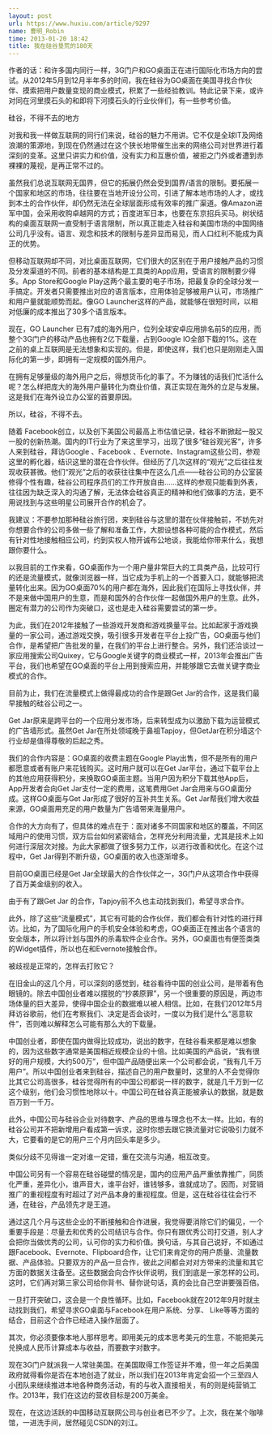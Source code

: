 ```yaml
---
layout: post
url: https://www.huxiu.com/article/9297
name: 曹明_Robin
time: 2013-01-20 18:42
title: 我在硅谷垦荒的180天
---
```

作者的话：和许多国内同行一样，3G门户和GO桌面正在进行国际化市场方向的尝试。从2012年5月到12月半年多的时间，我在硅谷为GO桌面在美国寻找合作伙伴、摸索把用户数量变现的商业模式，积累了一些经验教训。特此记录下来，或许对同在河里摸石头的和即将下河摸石头的行业伙伴们，有一些参考价值。

硅谷，不得不去的地方

对我和我一样做互联网的同行们来说，硅谷的魅力不用讲。它不仅是全球IT及网络浪潮的策源地，到现在仍然通过在这个狭长地带催生出来的网络公司对世界进行着深刻的变革。这里只讲实力和价值，没有实力和互惠价值，被拒之门外或者遭到赤裸裸的蔑视，是再正常不过的。

虽然我们总说互联网无国界，但它的拓展仍然会受到国界/语言的限制。要拓展一个国家和地区的市场，往往要在当地开设分公司，引进了解本地市场的人才，或找到本土的合作伙伴，却仍然无法在全球层面形成有效率的推广渠道。像Amazon进军中国，会采用收购卓越网的方式；百度进军日本，也要在东京招兵买马。树状结构的桌面互联网一直受制于语言限制，所以真正能走入硅谷和美国市场的中国网络公司几乎没有。语言、观念和技术的限制与差异显而易见，而人口红利不能成为真正的优势。

但移动互联网却不同，对比桌面互联网，它们很大的区别在于用户接触产品的习惯及分发渠道的不同。前者的基本结构是工具类的App应用，受语言的限制要少得多。App Store和Google Play这两个最主要的电子市场，把最复杂的全球分发一手搞定。开发者只需要推出对应的语言版本，应用体验足够被用户认可，市场推广和用户量就能顺势而起。像GO Launcher这样的产品，就能够在很短时间，以相对低廉的成本推出了30多个语言版本。

现在，GO Launcher 已有7成的海外用户，位列全球安卓应用排名前5的应用，而整个3G门户的移动产品也拥有2亿下载量，占到Google IO全部下载的1%。这在之前的桌上互联网是无法想象和实现的。但是，即使这样，我们也只是刚刚走入国际化的第一步，即拥有一定规模的国外用户。

在拥有足够量级的海外用户之后，得想货币化的事了。不为赚钱的话我们忙活什么呢？怎么样把庞大的海外用户量转化为商业价值，真正实现在海外的立足与发展。这是我们在海外设立办公室的首要原因。

所以，硅谷，不得不去。

随着 Facebook创立，以及创下美国公司最高上市估值记录，硅谷不断掀起一股又一股的创新热潮。国内的IT行业为了来这里学习，出现了很多“硅谷观光客”，许多人来到硅谷，拜访Google 、Facebook 、Evernote、Instagram这些公司，参观这里的孵化器，结识这里的潜在合作伙伴。但经历了几次这样的“观光”之后往往发现收获甚微。他们“观光”之后的收获往往集中在这么几点——硅谷公司的办公室装修得个性有趣，硅谷公司程序员们的工作开放自由……这样的参观只能看到外表，往往因为缺乏深入的沟通了解，无法体会硅谷真正的精神和他们做事的方法，更不用说找到与这些明星公司展开合作的机会了。

我建议：不要参加那种硅谷旅行团，来到硅谷与这里的潜在伙伴接触前，不妨先对你想要合作的公司多做一些了解和准备工作，大胆设想各种可能的合作模式，然后有针对性地接触相应公司，约到实权人物开诚布公地谈，我能给你带来什么，我想跟你要什么。

以我目前的工作来看，GO桌面作为一个用户量非常巨大的工具类产品，比较可行的还是流量模式，就像浏览器一样，当它成为手机上的一个首要入口，就能够把流量转化出来。因为GO桌面70%的用户都在海外，因此我们在国际上寻找伙伴，并不是来做中国用户的生意，而是和国外的合作伙伴一起做国外用户的生意。此外，圈定有潜力的公司作为突破口，这也是走入硅谷需要尝试的第一步。

为此，我们在2012年接触了一些游戏开发商和游戏换量平台。比如起家于游戏换量的一家公司，通过游戏交换，吸引很多开发者在平台上投广告，GO桌面与他们合作，是希望把广告批发的量，在我们的平台上进行整合。另外，我们还洽谈过一家应用搜索公司Quixey，它与Google关键字的商业模式一样，2013年会推出广告平台，我们也希望在GO桌面的平台上用到搜索应用，并能够跟它去做关键字商业模式的合作。

目前为止，我们在流量模式上做得最成功的合作是跟Get Jar的合作，这是我们最早接触的硅谷公司之一。

Get Jar原来是跨平台的一个应用分发市场，后来转型成为以激励下载为运营模式的广告墙形式。虽然Get Jar在所处领域晚于鼻祖Tapjoy，但GetJar在积分墙这个行业却是值得尊敬的后起之秀。

我们的合作内容是：GO桌面的收费主题在Google Play出售，但不是所有的用户都愿意或者有账户来花钱购买。这时用户就可以在Get Jar平台，通过下载平台上的其他应用获得积分，来换取GO桌面主题。当用户因为积分下载其他App后，App开发者会向Get Jar支付一定的费用，这笔费用Get Jar会用来与GO桌面分成。这样GO桌面与Get Jar形成了很好的互补共生关系。Get Jar帮我们增大收益来源，GO桌面用充足的用户数量为广告墙带来海量用户。

合作的大方向有了，但具体的难点在于：面对诸多不同国家和地区的覆盖，不同区域用户的使用习惯，双方后台如何紧密结合，怎样充分利用流量，尤其是技术上如何进行深层次对接。为此大家都做了很多努力工作，以进行改善和优化。在这个过程中，Get Jar得到不断升级，GO桌面的收入也逐渐增多。

目前GO桌面已经是Get Jar全球最大的合作伙伴之一，3G门户从这项合作中获得了百万美金级别的收入。

由于有了跟Get Jar 的合作，Tapjoy前不久也主动找到我们，希望寻求合作。

此外，除了这些“流量模式”，其它有可能的合作伙伴，我们都会有针对性的进行拜访。比如，为了国际化用户的手机安全体验和考虑，GO桌面正在推出各个语言的安全版本，所以将计划与国外的杀毒软件企业合作。另外，GO桌面也有便签类类的Widget插件，所以也在和Evernote接触合作。

被歧视是正常的，怎样去打败它？

在旧金山的这几个月，可以深刻的感觉到，硅谷看待中国的创业公司，是带着有色眼镜的。除去中国创业者难以摆脱的“抄袭原罪”，另一个很重要的原因是，两边市场体量的巨大差异，使得中国企业的数据难以被人相信。比如，在我们2012年5月拜访谷歌前，他们在考察我们、决定是否会谈时，一度以为我们是什么“恶意软件”，否则难以解释怎么可能有那么大的下载量。

中国创业者，即使在国内做得比较成功，说出的数字，在硅谷看来都是难以想象的，因为这些数字通常是美国相近规模企业的十倍。比如美国的产品说，“我有很好的用户规模，大约500万”，但中国产品随便出来一个公司都会说，“我有几千万用户”。所以中国创业者来到硅谷，描述自己的用户数量时，这里的人不会觉得你比其它公司高很多，硅谷觉得所有的中国公司都说一样的数字，就是几千万到一亿这个级别，他们会习惯性地除以十。中国公司在硅谷真正能被承认的数据，就是数百万到一千万。

此外，中国公司与硅谷企业对待数字、产品的思维与理念也不太一样。比如，有的硅谷公司并不把新增用户看成第一诉求，这时你想去跟它换流量对它说吸引力就不大，它要看的是它的用户三个月内回头率是多少。

类似分歧不见得谁一定对谁一定错，重在交流与沟通，相互改变。

中国公司另有一个容易在硅谷碰壁的情况是，国内的应用产品严重依靠推广，同质化严重，差异化小，谁声音大，谁平台好，谁钱够多，谁就成功了。因而，对营销推广的重视程度有时超过了对产品本身的重视程度。但是，这在硅谷往往会行不通，在硅谷，产品领先才是王道。

通过这几个月与这些企业的不断接触和合作进展，我觉得要消除它们的偏见，一个重要手段是：尽量去和优秀的公司结识与合作。你只有跟优秀公司打交道，别人才会把你当做优秀的公司，认可你的实力和价值。换句话，与其自己说好，不如通过跟Facebook、Evernote、Flipboard合作，让它们来肯定你的用户质量、流量数据、产品体验。只要双方的产品一旦合作，彼此之间都会对对方带来的流量和其它方面的数据关注备至。这些数据会向合作伙伴说明，我们到底是一家怎样的公司。这时，它们再对第三家公司给你背书、替你说句话，真的会比自己空讲要强百倍。

一旦打开突破口，这会是一个良性循环。比如，Facebook就在2012年9月时就主动找到我们，希望寻求GO桌面与Facebook在用户系统、分享、 Like等等方面的结合，目前这个合作已经进入操作层面了。

其次，你必须要像本地人那样思考。即用美元的成本思考美元的生意，不能把美元兑换成人民币计算成本与收益，而要数字对数字。

现在3G门户就派我一人常驻美国。在美国取得工作签证并不难，但一年之后美国政府就得看你是否在本地创造了就业，所以我们在2013年肯定会招一个三至四人小团队来继续推进本地各种商务活动，有的与收入直接相关，有的则是纯营销工作。2013年，我们在这边的营收目标是200万美金。

现在，在这边活跃的中国移动互联网公司与创业者已不少了。上次，我在某个咖啡馆，一进洗手间，居然碰见CSDN的刘江。

